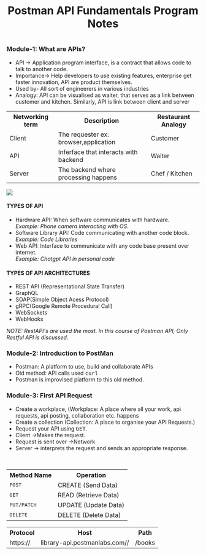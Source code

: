<h1 align="center">Postman API Fundamentals Program Notes<h1>
<h3>Module-1: What are APIs?</h3>
<ul> 
  <li>API -> Application program interface, is a contract that allows code to talk to another code. </li>
  <li> Importance-> Help developers to use existing features, enterprise get faster innovation, API are product themselves.</li>
  <li> Used by- All sort of engineerers in various industries</li>    
  
  <li> Analogy: API can be visualised as waiter, that serves as a link between customer and kitchen. Similarly, API is link between client and server</li> </ul>
  
  <table align = "center">
    <th>Networking term</th>
    <th>Description</th>
    <th>Restaurant Analogy</th>
    <tr>
      <td>Client</td>
      <td>The requester ex: browser,application</td>
      <td>Customer</td>
    </tr>
    <tr>
      <td>API</td>
      <td>Inferface that interacts with backend</td>
      <td>Waiter</td>
    </tr>
    <tr>
      <td>Server</td>
      <td>The backend where processing happens</td>
      <td>Chef / Kitchen</td>
    </tr>
  </table>
  <img src="https://everpath-course-content.s3-accelerate.amazonaws.com/instructor%2F26fp2261340y1ukokimvca8su%2Fpublic%2F1647355689%2Fdigitalrestaurant.1647355689760.png">
  
  <h4>TYPES OF API</h4>
  <ul><li>Hardware API: When software communicates with hardware. <br> <i> Example: Phone camera interacting with OS.</i></li>
    <li>Software Library API: Code communicating with another code block. <br> <i> Example: Code Libraries </i></li>
    <li>Web API: Interface to communicate with any code base present over internet. <br> <i> Example: Chatgpt API in personal code</i></li></ul>
  <h4>TYPES OF API ARCHITECTURES</h4>
  <ul>
    <li>REST API (Representational State Transfer)</li>
    <li>GraphQL</li>
    <li>SOAP(Simple Object Acess Protocol)</li>
    <li>gRPC(Google Remote Procedural Call)</li>
    <li>WebSockets</li>
    <li>WebHooks</li>
  </ul>
  <p><i>NOTE: RestAPI's are used the most. In this course of Postman API, Only Restful API is discussed.</p></i>
  
  <h3>Module-2: Introduction to PostMan</h3>
  <ul>
    <li>Postman: A platform to use, build and collaborate APIs</li>
    <li>Old method: API calls used <kbd>curl</kbd></li>
    <li>Postman is improvised platform to this old method.</li>
  </ul>
   
  <h3>Module-3: First API Request</h3>
  <ul>
    <li>Create a workplace, (Workplace: A place where all your work, api requests, api posting, collaboration etc. happens</li>
    <li> Create a collection (Collection: A place to organise your API Requests.) </li>
    <li> Request your API using <kbd>GET</kbd>.</li>
    <li>Client ->Makes the request.</li> 
    <li>Request is sent over ->Network</li> 
    <li>Server -> interprets the request and sends an appropriate response.</li>
  </ul>    
<br>
    <table align="center">
      <th>Method Name</th>
      <th>Operation</th>
      <tr> 
        <td><kbd>POST</kbd></td>
        <td> CREATE (Send Data)</td>
      </tr>  
      <tr>
        <td><kbd>GET</kbd></td>
        <td> READ (Retrieve Data)</td>
      </tr>
      <tr>  
        <td><kbd>PUT/PATCH</kbd></td>
        <td> UPDATE (Update Data)</td>
      </tr>
      <tr>  
        <td><kbd>DELETE</kbd></td>
        <td> DELETE (Delete Data)</td>
      </tr>
    </table>
  
  <table align="center">
    <th>Protocol</th>
    <th>Host</th>
    <th>Path</th>
    <tr>
      <td>https://</td>
      <td>library-api.postmanlabs.com//</td>
      <td>/books</td>
    </tr>
  </table>    

  
  
  
  
  
  
  
